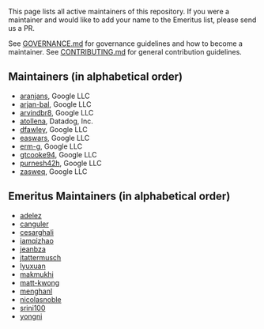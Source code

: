 This page lists all active maintainers of this repository. If you were a
maintainer and would like to add your name to the Emeritus list, please send us a
PR.

See [GOVERNANCE.md](https://github.com/grpc/grpc-community/blob/master/governance.md)
for governance guidelines and how to become a maintainer.
See [CONTRIBUTING.md](https://github.com/grpc/grpc-community/blob/master/CONTRIBUTING.md)
for general contribution guidelines.

## Maintainers (in alphabetical order)

- [aranjans](https://github.com/aranjans), Google LLC
- [arjan-bal](https://github.com/arjan-bal), Google LLC
- [arvindbr8](https://github.com/arvindbr8), Google LLC
- [atollena](https://github.com/atollena), Datadog, Inc.
- [dfawley](https://github.com/dfawley), Google LLC
- [easwars](https://github.com/easwars), Google LLC
- [erm-g](https://github.com/erm-g), Google LLC
- [gtcooke94](https://github.com/gtcooke94), Google LLC
- [purnesh42h](https://github.com/purnesh42h), Google LLC
- [zasweq](https://github.com/zasweq), Google LLC

## Emeritus Maintainers (in alphabetical order)

- [adelez](https://github.com/adelez)
- [canguler](https://github.com/canguler)
- [cesarghali](https://github.com/cesarghali)
- [iamqizhao](https://github.com/iamqizhao)
- [jeanbza](https://github.com/jeanbza)
- [jtattermusch](https://github.com/jtattermusch)
- [lyuxuan](https://github.com/lyuxuan)
- [makmukhi](https://github.com/makmukhi)
- [matt-kwong](https://github.com/matt-kwong)
- [menghanl](https://github.com/menghanl)
- [nicolasnoble](https://github.com/nicolasnoble)
- [srini100](https://github.com/srini100)
- [yongni](https://github.com/yongni)
